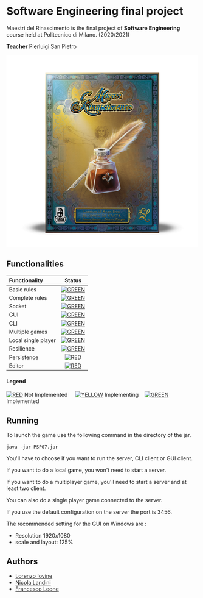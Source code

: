 
# Software Engineering final project

Maestri del Rinascimento is the final project of **Software Engineering** course held
at Politecnico di Milano. (2020/2021)  

**Teacher** Pierluigi San Pietro

![Image of the game](src/main/resources/graphics/box_image.png)

## Functionalities

| Functionality | Status |
|:-----------------------|:------------------------------------:|
| Basic rules | [![GREEN](http://placehold.it/15/44bb44/44bb44)](https://github.com/fraleone99/ing-sw-2021-Iovine-Landini-Leone/tree/main/src/main/java/it/polimi/ingsw/model) |
| Complete rules | [![GREEN](http://placehold.it/15/44bb44/44bb44)](https://github.com/fraleone99/ing-sw-2021-Iovine-Landini-Leone/tree/main/src/main/java/it/polimi/ingsw/model) |
| Socket |[![GREEN](http://placehold.it/15/44bb44/44bb44)](https://github.com/fraleone99/ing-sw-2021-Iovine-Landini-Leone/tree/main/src/main/java/it/polimi/ingsw/server) |
| GUI | [![GREEN](http://placehold.it/15/44bb44/44bb44)](https://github.com/fraleone99/ing-sw-2021-Iovine-Landini-Leone/tree/main/src/main/java/it/polimi/ingsw/client/view/GUI) |
| CLI |[![GREEN](http://placehold.it/15/44bb44/44bb44)](https://github.com/fraleone99/ing-sw-2021-Iovine-Landini-Leone/tree/main/src/main/java/it/polimi/ingsw/client/view/CLI) |
| Multiple games | [![GREEN](http://placehold.it/15/44bb44/44bb44)](https://github.com/fraleone99/ing-sw-2021-Iovine-Landini-Leone/tree/main/src/main/java/it/polimi/ingsw/server)|
| Local single player | [![GREEN](http://placehold.it/15/44bb44/44bb44)](https://github.com/fraleone99/ing-sw-2021-Iovine-Landini-Leone/blob/main/src/main/java/it/polimi/ingsw/controller/LocalSPController.java) |
| Resilience | [![GREEN](http://placehold.it/15/44bb44/44bb44)](https://github.com/fraleone99/ing-sw-2021-Iovine-Landini-Leone/tree/main/src/main/java/it/polimi/ingsw/server)
| Persistence | [![RED](http://placehold.it/15/f03c15/f03c15)]() |
| Editor | [![RED](http://placehold.it/15/f03c15/f03c15)]() |

#### Legend
[![RED](http://placehold.it/15/f03c15/f03c15)]() Not Implemented &nbsp;&nbsp;&nbsp;&nbsp;[![YELLOW](http://placehold.it/15/ffdd00/ffdd00)]() Implementing&nbsp;&nbsp;&nbsp;&nbsp;[![GREEN](http://placehold.it/15/44bb44/44bb44)]() Implemented

## Running
To launch the game use the following command in the directory of the jar.

```
java -jar PSP07.jar 
```
You'll have to choose if you want to run the server, CLI client or GUI client.

If you want to do a local game, you won't need to start a server.

If you want to do a multiplayer game, you'll need to start a server and at least two client.

You can also do a single player game connected to the server.

If you use the default configuration on the server the port is 3456.

The recommended setting for the GUI on Windows are : 
* Resolution 1920x1080 
* scale and layout: 125%

## Authors
* [Lorenzo Iovine](https://github.com/lorenzoiovine99)
* [Nicola Landini](https://github.com/neekoo0)
* [Francesco Leone](https://github.com/fraleone99)




